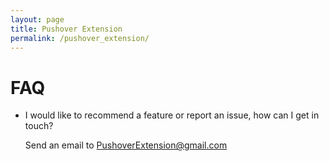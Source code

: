 ```yaml
---
layout: page
title: Pushover Extension
permalink: /pushover_extension/
---
```


# FAQ

- I would like to recommend a feature or report an issue, how can I get in touch?

  Send an email to PushoverExtension@gmail.com
  
